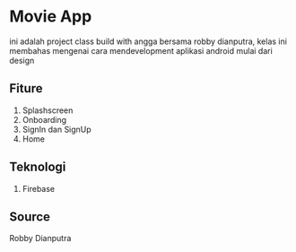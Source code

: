 # Movie App
ini adalah project class build with angga bersama robby dianputra, kelas ini membahas mengenai cara mendevelopment aplikasi android mulai dari design

## Fiture
1. Splashscreen
2. Onboarding
3. SignIn dan SignUp
4. Home

## Teknologi
1. Firebase

## Source
Robby Dianputra
